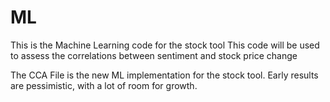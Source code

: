 # ML

This is the Machine Learning code for the stock tool
This code will be used to assess the correlations between sentiment and stock price change

The CCA File is the new ML implementation for the stock tool. Early results are pessimistic, with a lot of room for growth.
